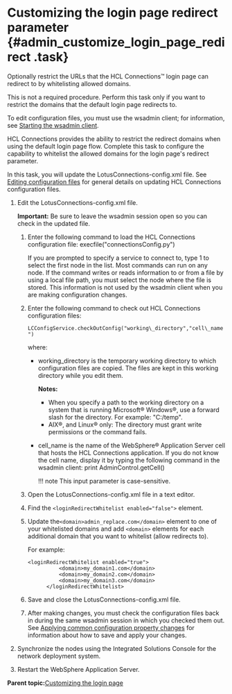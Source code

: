 # Customizing the login page redirect parameter {#admin_customize_login_page_redirect .task}

Optionally restrict the URLs that the HCL Connections™ login page can redirect to by whitelisting allowed domains.

This is not a required procedure. Perform this task only if you want to restrict the domains that the default login page redirects to.

To edit configuration files, you must use the wsadmin client; for information, see [Starting the wsadmin client](../admin/t_admin_wsadmin_starting.md).

HCL Connections provides the ability to restrict the redirect domains when using the default login page flow. Complete this task to configure the capability to whitelist the allowed domains for the login page's redirect parameter.

In this task, you will update the LotusConnections-config.xml file. See [Editing configuration files](../admin/t_admin_common_checkout_config_file.md) for general details on updating HCL Connections configuration files.

1.  Edit the LotusConnections-config.xml file.

    **Important:** Be sure to leave the wsadmin session open so you can check in the updated file.

    1.  Enter the following command to load the HCL Connections configuration file: execfile\("connectionsConfig.py"\)

        If you are prompted to specify a service to connect to, type 1 to select the first node in the list. Most commands can run on any node. If the command writes or reads information to or from a file by using a local file path, you must select the node where the file is stored. This information is not used by the wsadmin client when you are making configuration changes.

    2.  Enter the following command to check out HCL Connections configuration files:

        `LCConfigService.checkOutConfig("working\_directory","cell\_name")`

        where:

        -   working\_directory is the temporary working directory to which configuration files are copied. The files are kept in this working directory while you edit them.

            **Notes:**

            -   When you specify a path to the working directory on a system that is running Microsoft® Windows®, use a forward slash for the directory. For example: "C:/temp".
            -   AIX®, and Linux® only: The directory must grant write permissions or the command fails.
        -   cell\_name is the name of the WebSphere® Application Server cell that hosts the HCL Connections application. If you do not know the cell name, display it by typing the following command in the wsadmin client: print AdminControl.getCell\(\)

            !!! note
    This input parameter is case-sensitive.

    3.  Open the LotusConnections-config.xml file in a text editor.

    4.  Find the `<loginRedirectWhitelist enabled="false">` element.

    5.  Update the`<domain>admin_replace.com</domain>` element to one of your whitelisted domains and add `<domain>` elements for each additional domain that you want to whitelist \(allow redirects to\).

        For example:

        ```
        <loginRedirectWhitelist enabled="true">
                  <domain>my_domain1.com</domain>
                  <domain>my_domain2.com</domain>
                  <domain>my_domain3.com</domain>
              </loginRedirectWhitelist>
        ```

    6.  Save and close the LotusConnections-config.xml file.

    7.  After making changes, you must check the configuration files back in during the same wsadmin session in which you checked them out. See [Applying common configuration property changes](../admin/t_admin_common_save_changes.md) for information about how to save and apply your changes.

2.  Synchronize the nodes using the Integrated Solutions Console for the network deployment system.

3.  Restart the WebSphere Application Server.


**Parent topic:**[Customizing the login page](../customize/t_admin_common_customize_login_screen.md)

